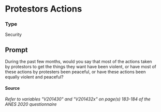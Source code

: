 # Protestors Actions

### Type
Security

## Prompt
During the past few months, would you say that most of the
actions taken by protestors to get the things they want have
been violent, or have most of these actions by protesters been
peaceful, or have these actions been equally violent and
peaceful?

#### Source
###### *Refer to variables "V201430" and "V201432x" on page(s) 183-184 of the ANES 2020 questionnaire*
